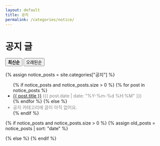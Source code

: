 ```yaml
---
layout: default
title: 공지
permalink: /categories/notice/
---
```


<h1>공지 글</h1>

<div class="sort-buttons" style="margin-bottom:1rem;">
  <button id="sort-new" style="font-weight:700;">최신순</button>
  <button id="sort-old">오래된순</button>
</div>

{% assign notice_posts = site.categories["공지"] %}
<ul id="list-new">
  {% if notice_posts and notice_posts.size > 0 %}
    {% for post in notice_posts %}
      <li><a href="{{ post.url | relative_url }}">{{ post.title }}</a>
      <span style="color:#888;">({{ post.date | date: "%Y-%m-%d %H:%M" }})</span></li>
    {% endfor %}
  {% else %}
    <li style="color:#888;">공지 카테고리에 글이 아직 없어요.</li>
  {% endif %}
</ul>

{% if notice_posts and notice_posts.size > 0 %}
  {% assign old_posts = notice_posts | sort: "date" %}
  <ul id="list-old" style="display:none;">
    {% for post in old_posts %}
      <li><a href="{{ post.url | relative_url }}">{{ post.title }}</a>
      <span style="color:#888;">({{ post.date | date: "%Y-%m-%d %H:%M" }})</span></li>
    {% endfor %}
  </ul>
{% else %}
  <ul id="list-old" style="display:none;">
    <li style="color:#888;">공지 카테고리에 글이 아직 없어요.</li>
  </ul>
{% endif %}

<script>
document.addEventListener("DOMContentLoaded", () => {
  const btnNew = document.getElementById("sort-new");
  const btnOld = document.getElementById("sort-old");
  const listNew = document.getElementById("list-new");
  const listOld = document.getElementById("list-old");

  btnNew.addEventListener("click", () => {
    listNew.style.display = "block";
    listOld.style.display = "none";
    btnNew.style.fontWeight = "700";
    btnOld.style.fontWeight = "400";
  });

  btnOld.addEventListener("click", () => {
    listNew.style.display = "none";
    listOld.style.display = "block";
    btnNew.style.fontWeight = "400";
    btnOld.style.fontWeight = "700";
  });
});
</script>
